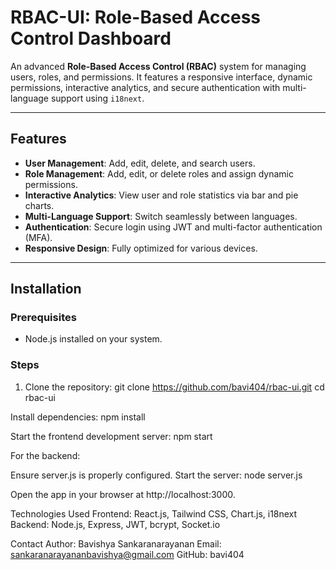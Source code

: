 # RBAC-UI: Role-Based Access Control Dashboard

An advanced **Role-Based Access Control (RBAC)** system for managing users, roles, and permissions. It features a responsive interface, dynamic permissions, interactive analytics, and secure authentication with multi-language support using `i18next`.

---

## Features

- **User Management**: Add, edit, delete, and search users.
- **Role Management**: Add, edit, or delete roles and assign dynamic permissions.
- **Interactive Analytics**: View user and role statistics via bar and pie charts.
- **Multi-Language Support**: Switch seamlessly between languages.
- **Authentication**: Secure login using JWT and multi-factor authentication (MFA).
- **Responsive Design**: Fully optimized for various devices.

---

## Installation

### Prerequisites
- Node.js installed on your system.

### Steps
1. Clone the repository:
   git clone https://github.com/bavi404/rbac-ui.git
   cd rbac-ui
   
Install dependencies:
npm install

Start the frontend development server:
npm start

For the backend:

Ensure server.js is properly configured.
Start the server:
node server.js

Open the app in your browser at http://localhost:3000.

Technologies Used
Frontend: React.js, Tailwind CSS, Chart.js, i18next
Backend: Node.js, Express, JWT, bcrypt, Socket.io

Contact
Author: Bavishya Sankaranarayanan
Email: sankaranarayananbavishya@gmail.com
GitHub: bavi404
